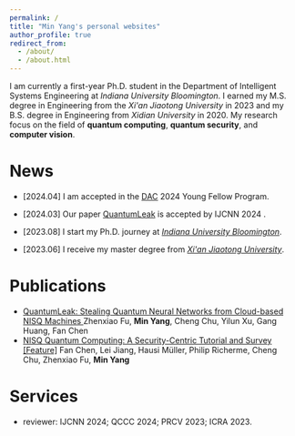 ```yaml
---
permalink: /
title: "Min Yang's personal websites"
author_profile: true
redirect_from: 
  - /about/
  - /about.html
---
```


I am currently a first-year Ph.D. student in the Department of Intelligent Systems Engineering at _Indiana University Bloomington_. 
I earned my M.S. degree in Engineering from the _Xi'an Jiaotong University_ in 2023 and my B.S. degree in Engineering from _Xidian University_ in 2020. 
My research focus on the field of **quantum computing**, **quantum security**, and **computer vision**.



News
======

* [2024.04] I am accepted in the [DAC](https://www.dac.com/) 2024 Young Fellow Program.

* [2024.03] Our paper [QuantumLeak](https://arxiv.org/abs/2403.10790) is accepted by IJCNN 2024 .

* [2023.08] I start my Ph.D. journey at [_Indiana University Bloomington_](https://www.iu.edu/index.html).

* [2023.06] I receive my master degree from [_Xi'an Jiaotong University_](http://en.xjtu.edu.cn/).


Publications
======
* [QuantumLeak: Stealing Quantum Neural Networks from Cloud-based NISQ Machines
](https://arxiv.org/abs/2403.10790) 
Zhenxiao Fu, **Min Yang**, Cheng Chu, Yilun Xu, Gang Huang, Fan Chen
* [NISQ Quantum Computing: A Security-Centric Tutorial and Survey [Feature]](https://ieeexplore.ieee.org/abstract/document/10460214) Fan Chen, Lei Jiang, Hausi Müller, Philip Richerme, Cheng Chu, Zhenxiao Fu, **Min Yang**



Services
======
* reviewer: IJCNN 2024; QCCC 2024; PRCV 2023; ICRA 2023.
